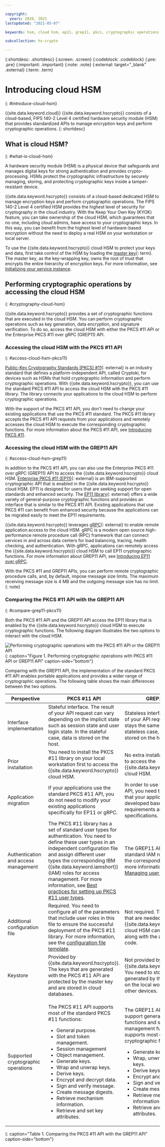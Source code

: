 ```yaml
---

copyright:
  years: 2020, 2021
lastupdated: "2021-05-07"

keywords: hsm, cloud hsm, ep11, grep11, pkcs, cryptographic operations, cryptographic functions

subcollection: hs-crypto

---
```



{:shortdesc: .shortdesc}
{:screen: .screen}
{:codeblock: .codeblock}
{:pre: .pre}
{:important: .important}
{:note: .note}
{:external: target="_blank" .external}
{:term: .term}

# Introducing cloud HSM
{: #introduce-cloud-hsm}

{{site.data.keyword.cloud}} {{site.data.keyword.hscrypto}} consists of a cloud-based, FIPS 140-2 Level 4 certified hardware security module (HSM) that provides standardized APIs to manage encryption keys and perform cryptographic operations.
{: shortdesc}

## What is cloud HSM?
{: #what-is-cloud-hsm}

A hardware security module (HSM) is a physical device that safeguards and manages digital keys for strong authentication and provides crypto-processing. HSMs protect the cryptographic infrastructure by securely managing, storing, and protecting cryptographic keys inside a tamper-resistant device.

{{site.data.keyword.hscrypto}} consists of a cloud-based dedicated HSM to manage encryption keys and perform cryptographic operations. The FIPS 140-2 Level 4 certified HSM provides the highest level of security for cryptography in the cloud industry. With the Keep Your Own Key (KYOK) feature, you can take ownership of the cloud HSM, which guarantees that no one, including cloud admins, have access to your cryptographic keys. In this way, you can benefit from the highest level of hardware-based encryption without the need to deploy a real HSM on your workstation or local server.

To use the {{site.data.keyword.hscrypto}} cloud HSM to protect your keys and data, first take control of the HSM by loading the [master key](#x2908413){: term}. The master key, as the key-wrapping key, owns the root of trust that encrypts the entire hierarchy of encryption keys. For more information, see [Initializing your service instance](/docs/hs-crypto?topic=hs-crypto-introduce-service).

## Performing cryptographic operations by accessing the cloud HSM
{: #cryptography-cloud-hsm}

{{site.data.keyword.hscrypto}} provides a set of cryptographic functions that are executed in the cloud HSM. You can perform cryptographic operations such as key generation, data encryption, and signature verification. To do so, access the cloud HSM with either the PKCS #11 API or the Enterprise PKCS #11 over gRPC (GREP11) API.

### Accessing the cloud HSM with the PKCS #11 API
{: #access-cloud-hsm-pkcs11}

[Public-Key Cryptography Standards (PKCS) #11](http://docs.oasis-open.org/pkcs11/pkcs11-base/v2.40/os/pkcs11-base-v2.40-os.html){: external} is an industry standard that defines a platform-independent API, called Cryptoki, for devices such as HSMs that hold cryptographic information and perform cryptographic operations. With {{site.data.keyword.hscrypto}}, you can use the standard PKCS #11 API to access the cloud HSM with the PKCS #11 library. The library connects your applications to the cloud HSM to perform cryptographic operations.

With the support of the PKCS #11 API, you don't need to change your existing applications that use the PKCS #11 standard. The PKCS #11 library accepts the PKCS #11 API requests from your applications and remotely accesses the cloud HSM to execute the corresponding cryptographic functions. For more information about the PKCS #11 API, see [Introducing PKCS #11](/docs/hs-crypto?topic=hs-crypto-pkcs11-intro).

### Accessing the cloud HSM with the GREP11 API
{: #access-cloud-hsm-grep11}

In addition to the PKCS #11 API, you can also use the Enterprise PKCS #11 over gRPC (GREP11) API to access the {{site.data.keyword.hscrypto}} cloud HSM. [Enterprise PKCS #11 (EP11)](https://www.ibm.com/security/cryptocards/pciecc3/ep11){: external} is an IBM-supported cryptographic API that is enabled in the {{site.data.keyword.hscrypto}} cloud HSM. EP11 is designed for users that are seeking support for open standards and enhanced security. The [EP11 library](http://public.dhe.ibm.com/security/cryptocards/pciecc4/EP11/docs/ep11-structure.pdf){: external} offers a wide variety of general-purpose cryptographic functions and provides an interface that is similar to the PKCS #11 API. Existing applications that use PKCS #11 can benefit from enhanced security because the applications can be migrated easily to meet the EP11 requirements.

{{site.data.keyword.hscrypto}} leverages [gRPC](https://grpc.io/){: external} to enable remote application access to the cloud HSM. gRPC is a modern open source high-performance remote procedure call (RPC) framework that can connect services in and across data centers for load balancing, tracing, health checking, and authentication. With gRPC, applications can remotely access the {{site.data.keyword.hscrypto}} cloud HSM to call EP11 cryptographic functions. For more information about GREP11 API, see [Introducing EP11 over gRPC](/docs/hs-crypto?topic=hs-crypto-grep11_intro).

With the PKCS #11 and GREP11 APIs, you can perform remote cryptographic procedure calls, and, by default, impose message size limits. The maximum receiving message size is 4 MB and the outgoing message size has no limit.
{: note}

### Comparing the PKCS #11 API with the GREP11 API
{: #compare-grep11-pkcs11}

Both the PKCS #11 API and the GREP11 API access the EP11 library that is enabled by the {{site.data.keyword.hscrypto}} cloud HSM to execute cryptographic functions. The following diagram illustrates the two options to interact with the cloud HSM.

![Performing cryptographic operations with the PKCS #11 API or the GREP11 API](/images/pkcs-vs-grep11.svg "Performing cryptographic operations with the PKCS #11 API or the GREP11 API"){: caption="Figure 1. Performing cryptographic operations with PKCS #11 API or GREP11 API" caption-side="bottom"}

Comparing with the GREP11 API, the implementation of the standard PKCS #11 API enables portable applications and provides a wider range of cryptographic operations. The following table shows the main differences between the two options.

| Perspective   |  PKCS #11 API | GREP11 API |
|---------------|--------------|-----------------|
| Interface implementation  | Stateful interface. The result of your API request can vary depending on the implicit state such as session state and user login state. In the stateful case, data is stored on the host. | Stateless interface. The result of your API request always stays the same. In the stateless case, no data is stored on the host. |
| Prior installation   | You need to install the PKCS #11 library on your local workstation first to access the {{site.data.keyword.hscrypto}} cloud HSM.  | No extra installation is needed to access the {{site.data.keyword.hscrypto}} cloud HSM. |
| Application migration   |  If your applications use the standard PKCS #11 API, you do not need to modify your existing applications specifically for EP11 or gRPC.  | In order to use the GREP11 API, you need to make sure that your applications are developed based on the EP11 requirements and gRPC specifications. |
| Authentication and access management  | The PKCS #11 library has a set of standard user types for authentication. You need to define these user types in an independent configuration file and assign different user types the corresponding IBM {{site.data.keyword.iamshort}} (IAM) roles for access management. For more information, see [Best practices for setting up PKCS #11 user types](/docs/hs-crypto?topic=hs-crypto-best-practice-pkcs11-access). | The GREP11 API uses the standard IAM roles to define the corresponding access. For more information, see [Managing user access](/docs/hs-crypto?topic=hs-crypto-manage-access). |
| Additional configuration file   | Required. You need to configure all of the parameters that include user roles in this file to ensure the successful deployment of the PKCS #11 library. For more information, see the [configuration file template](/docs/hs-crypto?topic=hs-crypto-set-up-pkcs-api#step3-setup-configuration-file).  |  Not required. The parameters that are needed to connect the {{site.data.keyword.hscrypto}} cloud HSM can be set up along with the application code. |
| Keystore   | Provided by {{site.data.keyword.hscrypto}}. The keys that are generated with the PKCS #11 API are protected by the master key and are stored in cloud databases.  |  Not provided by {{site.data.keyword.hscrypto}}. You need to store keys that are generated by the GREP11 API on the local workstation or other devices. |
| Supported cryptographic operations | <p>The PKCS #11 API supports most of the standard PKCS #11 functions:</p><ul><li>General purpose.</li><li>Slot and token management.</li><li>Session management</li><li>Object management.</li><li>Generate keys.</li><li>Wrap and unwrap keys.</li><li>Derive keys.</li><li> Encrypt and decrypt data.</li><li>Sign and verify message.</li><li>Create message digests.</li><li>Retrieve mechanism information.</li><li>Retrieve and set key attributes.</li></ul> | <p>The GREP11 API does not support general purpose functions and session management functions. It supports most of the EP11 cryptographic functions:</p><ul><li>Generate keys.</li><li>Wrap, unwrap, and rewrap keys.</li><li>Derive keys.</li><li> Encrypt and decrypt data.</li><li>Sign and verify message.</li><li>Create message digests.</li><li>Retrieve mechanism information.</li><li>Retrieve and set key attributes.</li></ul> |
{: caption="Table 1. Comparing the PKCS #11 API with the GREP11 API" caption-side="bottom"}
